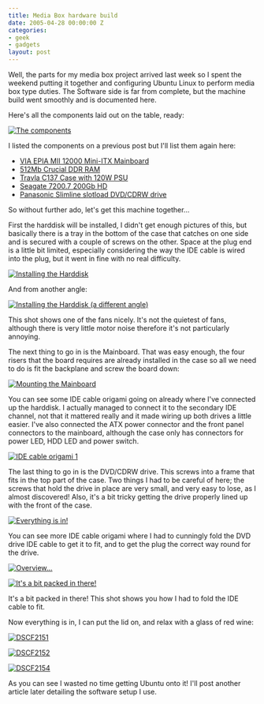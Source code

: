 ```yaml
---
title: Media Box hardware build
date: 2005-04-28 00:00:00 Z
categories:
- geek
- gadgets
layout: post
---
```


Well, the parts for my media box project arrived last week so I spent the weekend putting it together and configuring Ubuntu Linux to perform media box type duties.  The Software side is far from complete, but the machine build went smoothly and is documented here.

<!-- more -->

Here's all the components laid out on the table, ready:

<a title="Photo Sharing" href="http://www.flickr.com/photos/danbee/11184538/"><img alt="The components" src="http://photos10.flickr.com/11184538_bdbbaffdf8_m.jpg" /></a>

I listed the components on a previous post but I'll list them again here:
<ul>
	<li><a href="http://www.viaembedded.com/product/epia_MII_spec.jsp?motherboardId=202">VIA EPIA MII 12000 Mini-ITX Mainboard</a></li>
	<li><a href="http://www.crucial.com/uk/store/PartSpecs.asp?imodule=CT6464Z40B&cat=RAM">512Mb Crucial DDR RAM</a></li>
	<li><a href="http://206.14.132.88/products/Travla/c137/C137-120.html">Travla C137 Case with 120W PSU</a></li>
	<li><a href="http://www.seagate.com/cda/products/discsales/marketing/detail/0,1081,613,00.html">Seagate 7200.7 200Gb HD</a></li>
	<li><a href="http://www.mini-itx.com/store/?c=5#p2115">Panasonic Slimline slotload DVD/CDRW drive</a></li>
</ul>
So without further ado, let's get this machine together...

<!--nextpage-->

First the harddisk will be installed, I didn't get enough pictures of this, but basically there is a tray in the bottom of the case that catches on one side and is secured with a couple of screws on the other.  Space at the plug end is a little bit limited, especially considering the way the IDE cable is wired into the plug, but it went in fine with no real difficulty.

<a title="Photo Sharing" href="http://www.flickr.com/photos/danbee/11184505/"><img alt="Installing the Harddisk" src="http://photos10.flickr.com/11184505_c8f725e5d9_m.jpg" /></a>

And from another angle:

<a title="Photo Sharing" href="http://www.flickr.com/photos/danbee/11184473/"><img alt="Installing the Harddisk (a different angle)" src="http://photos7.flickr.com/11184473_c36a5e09f2_m.jpg" /></a>

This shot shows one of the fans nicely.  It's not the quietest of fans, although there is very little motor noise therefore it's not particularly annoying.

<!--nextpage-->

The next thing to go in is the Mainboard.  That was easy enough, the four risers that the board requires are already installed in the case so all we need to do is fit the backplane and screw the board down:

<a title="Photo Sharing" href="http://www.flickr.com/photos/danbee/11184840/"><img alt="Mounting the Mainboard" src="http://photos7.flickr.com/11184840_1e539f9759_m.jpg" /></a>

You can see some IDE cable origami going on already where I've connected up the harddisk.  I actually managed to connect it to the secondary IDE channel, not that it mattered really and it made wiring up both drives a little easier.  I've also connected the ATX power connector and the front panel connectors to the mainboard, although the case only has connectors for power LED, HDD LED and power switch.

<a title="Photo Sharing" href="http://www.flickr.com/photos/danbee/11184809/"><img alt="IDE cable origami 1" src="http://photos9.flickr.com/11184809_4a889ccd0e_m.jpg" /></a>

<!--nextpage-->

The last thing to go in is the DVD/CDRW drive.  This screws into a frame that fits in the top part of the case.  Two things I had to be careful of here; the screws that hold the drive in place are very small, and very easy to lose, as I almost discovered! Also, it's a bit tricky getting the drive properly lined up with the front of the case.

<a title="Photo Sharing" href="http://www.flickr.com/photos/danbee/11184784/"><img alt="Everything is in!" src="http://photos8.flickr.com/11184784_cae4378f13_m.jpg" /></a>

You can see more IDE cable origami where I had to cunningly fold the DVD drive IDE cable to get it to fit, and to get the plug the correct way round for the drive.

<a title="Photo Sharing" href="http://www.flickr.com/photos/danbee/11184764/"><img alt="Overview..." src="http://photos6.flickr.com/11184764_cd45edd6db_m.jpg" /></a>

<a title="Photo Sharing" href="http://www.flickr.com/photos/danbee/11184741/"><img alt="It's a bit packed in there!" src="http://photos8.flickr.com/11184741_0e9cbc90c9_m.jpg" /></a>

It's a bit packed in there!  This shot shows you how I had to fold the IDE cable to fit.

<!--nextpage-->

Now everything is in, I can put the lid on, and relax with a glass of red wine:

<a title="Photo Sharing" href="http://www.flickr.com/photos/danbee/11184697/"><img alt="DSCF2151" src="http://photos6.flickr.com/11184697_747b5b96b2_m.jpg" /></a>

<a title="Photo Sharing" href="http://www.flickr.com/photos/danbee/11184655/"><img alt="DSCF2152" src="http://photos7.flickr.com/11184655_ac850809e7_m.jpg" /></a>

<a title="Photo Sharing" href="http://www.flickr.com/photos/danbee/11184598/"><img alt="DSCF2154" src="http://photos10.flickr.com/11184598_d91089f43d_m.jpg" /></a>

As you can see I wasted no time getting Ubuntu onto it!  I'll post another article later detailing the software setup I use.
